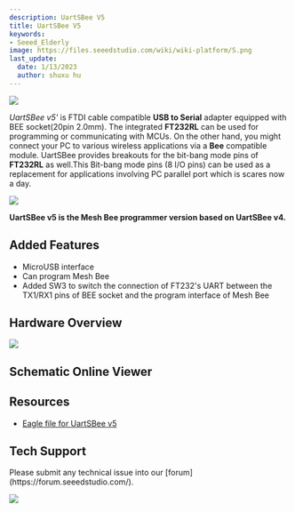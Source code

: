 ```yaml
---
description: UartSBee V5
title: UartSBee V5
keywords:
- Seeed_Elderly
image: https://files.seeedstudio.com/wiki/wiki-platform/S.png
last_update:
  date: 1/13/2023
  author: shuxu hu
---
```


![](https://files.seeedstudio.com/wiki/UartSBee_v5/img/UartSBee_V5_New.jpg)

*UartSBee v5'* is FTDI cable compatible **USB to Serial** adapter equipped with BEE socket(20pin 2.0mm). The integrated **FT232RL** can be used for programming or communicating with MCUs. On the other hand, you might connect your PC to various wireless applications via a **Bee** compatible module. UartSBee provides breakouts for the bit-bang mode pins of **FT232RL** as well.This Bit-bang mode pins (8 I/O pins) can be used as a replacement for applications involving PC parallel port which is scares now a day.

[![](https://files.seeedstudio.com/wiki/common/Get_One_Now_Banner.png)](https://www.seeedstudio.com/UartSBee-V5-p-1752.html)


**UartSBee v5 is the Mesh Bee programmer version based on UartSBee v4.**

<!-- Please refer to [UartSBee v4's wiki page](/UartSBee_V4 "UartSBee V4") for general help topics. In this wiki we focus on the difference between v4 and v5. -->

Added Features
--------------

-   MicroUSB interface
-   Can program Mesh Bee
-   Added SW3 to switch the connection of FT232's UART between the TX1/RX1 pins of BEE socket and the program interface of Mesh Bee

Hardware Overview
-------

![](https://files.seeedstudio.com/wiki/UartSBee_v5/img/UartSBeev5_diagram.png)


## Schematic Online Viewer

<div className="altium-ecad-viewer" data-project-src="https://files.seeedstudio.com/wiki/UartSBee_v5/res/UartSBee_v5_eagle_file.zip" style={{borderRadius: '0px 0px 4px 4px', height: 500, borderStyle: 'solid', borderWidth: 1, borderColor: 'rgb(241, 241, 241)', overflow: 'hidden', maxWidth: 1280, maxHeight: 700, boxSizing: 'border-box'}}>
</div>


Resources
---------

-   [Eagle file for UartSBee v5](https://files.seeedstudio.com/wiki/UartSBee_v5/res/UartSBee_v5_eagle_file.zip)
<!-- -   [How to program Mesh Bee](/Mesh_Bee "Mesh Bee") -->

<!-- This Markdown file was created from https://www.seeedstudio.com/wiki/UartSBee_v5 -->

## Tech Support
<div>
  Please submit any technical issue into our [forum](https://forum.seeedstudio.com/). <br /><p style={{textAlign: 'center'}}><a href="https://www.seeedstudio.com/act-4.html?utm_source=wiki&utm_medium=wikibanner&utm_campaign=newproducts" target="_blank"><img src="https://files.seeedstudio.com/wiki/Wiki_Banner/new_product.jpg" /></a></p>
</div>
